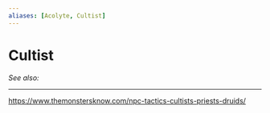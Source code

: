 ```yaml
---
aliases: [Acolyte, Cultist]
---
```

# Cultist
*See also:* 
___
https://www.themonstersknow.com/npc-tactics-cultists-priests-druids/